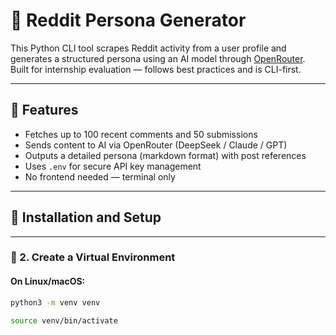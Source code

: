 # 🧠 Reddit Persona Generator

This Python CLI tool scrapes Reddit activity from a user profile and generates a structured persona using an AI model through [OpenRouter](https://openrouter.ai).  
Built for internship evaluation — follows best practices and is CLI-first.

---

## 📌 Features

- Fetches up to 100 recent comments and 50 submissions
- Sends content to AI via OpenRouter (DeepSeek / Claude / GPT)
- Outputs a detailed persona (markdown format) with post references
- Uses `.env` for secure API key management
- No frontend needed — terminal only

---

## 🚀 Installation and Setup

---

### 🐍 2. Create a Virtual Environment

#### On Linux/macOS:

```bash
python3 -m venv venv

source venv/bin/activate
